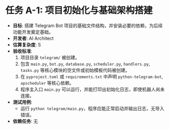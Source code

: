 # 任务 A-1: 项目初始化与基础架构搭建

- **目标**: 搭建 Telegram Bot 项目的基础文件结构，并安装必要的依赖，为后续功能开发奠定基础。
- **开发者**: AI Architect
- **估算复杂度**: S
- **验收标准**:
    1.  项目目录 `telegram/` 被创建。
    2.  包含 `main.py`, `bot.py`, `database.py`, `scheduler.py`, `handlers.py`, `tasks.py` 等核心模块的空文件或初始模板代码被创建。
    3.  在 `pyproject.toml` 或 `requirements.txt` 中声明 `python-telegram-bot`, `apscheduler` 等核心依赖。
    4.  程序主入口 `main.py` 可以运行，并能打印出初始化日志，即使机器人尚未连接。
- **测试用例**:
    - 运行 `python telegram/main.py`，程序应能正常启动并输出日志，无导入错误。
- **依赖任务**: 无